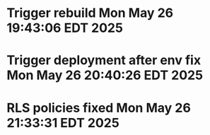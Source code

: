 # Trigger rebuild Mon May 26 19:43:06 EDT 2025
# Trigger deployment after env fix Mon May 26 20:40:26 EDT 2025
# RLS policies fixed Mon May 26 21:33:31 EDT 2025
